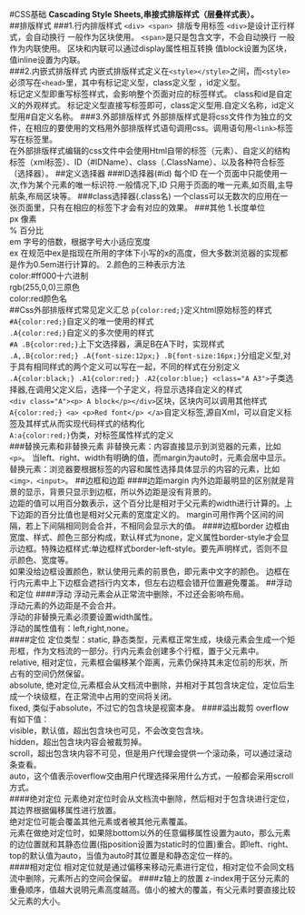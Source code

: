 #CSS基础
**Cascading Style Sheets,串接式排版样式（层叠样式表）。**  
##排版样式
###1.行内排版样式
`<div> <span> `排版专用标签
`<div>`是设计正行样式，会自动换行 一般作为区块使用。
`<span>`是只是包含文字，不会自动换行 一般作为内联使用。
区块和内联可以通过display属性相互转换 值block设置为区块，值inline设置为内联。  
###2.内嵌式排版样式
内嵌式排版样式定义在`<style></style>`之间，而`<style>`必须写在`<head>`里，其中有标记定义型，class定义型 ，id定义型。  
标记定义型即重写标签样式，会影响整个页面对应的标签样式。
class和id是自定义的外观样式。
标记定义型直接写标签即可，class定义型用.自定义名称，id定义型用#自定义名称。
###3.外部排版样式
外部排版样式是将css文件作为独立的文件，在相应的要使用的文档用外部排版样式语句调用css。调用语句用`<link>`标签写在<head>标签里。  
在外部排版样式编辑的css文件中会使用Html自带的标签（元素）、自定义的结构标签（xml标签）、ID（#IDName）、class（.ClassName）、以及各种符合标签（选择器）。
##定义选择器
###ID选择器(#id)
每个ID 在一个页面中只能使用一次,作为某个元素的唯一标识符.一般情况下,ID 只用于页面的唯一元素,如页眉,主导航条,布局区块等。
###class选择器(.class名)
一个class可以无数次的应用在一张页面里，只有在相应的标签下才会有对应的效果。
###其他
1.长度单位  
px 像素  
%  百分比  
em 字号的倍数，根据字号大小适应宽度  
ex 在规范中ex是指现在所用的字体下小写的x的高度，但大多数浏览器的实现都是作为0.5em进行计算的。
2.颜色的三种表示方法  
color:#ff000十六进制  
rgb(255,0,0)三原色  
color:red颜色名  
##Css外部排版样式常见定义汇总
`p{color:red;}`定义html原始标签的样式  
`#A{color:red;}`自定义的唯一使用的样式  
`.A{color:red;}`自定义的多次使用的样式  
`#A .B{color:red;}`上下文选择器，满足B在A下时，实现样式  
`.A,.B{color:red;} .A{font-size:12px;} .B{font-size:16px;}`分组定义型,对于具有相同样式的两个定义可以写在一起，不同的样式在分别定义  
`.A{color:black;} .A1{color:red;} .A2{color:blue;} <class="A A3">`子类选择器,在调用父定义后，选择一个子定义，将显示选择自定义的样式  
`<div class="A"><p> A block</p></div>`区块，区块内可以调用其他样式  
`A{color:red;} <a> <p>Red font</p> </a>`自定义标签,源自Xml，可以自定义标签及其样式从而实现代码样式的结构化  
`A:a{color:red;}`伪类，对标签属性样式的定义  
###替换元素和非替换元素
非替换元素：内容直接显示到浏览器的元素，比如`<p>`。 当left、right、width有明确的值，而margin为auto时，元素会居中显示。 
替换元素：浏览器要根据标签的内容和属性选择具体显示的内容的元素，比如`<img>，<input>`。
##边框和边距
####边距margin
内外边距最明显的区别就是背景的显示，背景只显示到边框，所以外边距是没有背景的。  
边距的值可以用百分数表示，这个百分比是相对于父元素的width进行计算的。上下边距的百分比值也是相对父元素的宽度定义的。
margin可用作两个区间的间隔，若上下间隔相同则会合并，不相同会显示大的值。
####边框border
边框由宽度、样式、颜色三部分构成，默认样式为none，定义属性border-style才会显示边框。特殊边框样式:单边框样式border-left-style。要先声明样式，否则不显示颜色、宽度等。    
如果没给边框设置颜色，默认使用元素的前景色，即元素中文字的颜色。
边框在行内元素<span>中上下边框会遮挡行内文本，但左右边框会错开位置避免覆盖。
##浮动和定位
####浮动
浮动元素会从正常流中删除，不过还会影响布局。  
浮动元素的外边距是不会合并。  
浮动的非替换元素必须要设置width属性。  
浮动的属性值有：left,right,none。  
####定位
定位类型：static, 静态类型，元素框正常生成，块级元素会生成一个矩形框，作为文档流的一部分。行内元素会创建多个行框，置于父元素中。    
relative, 相对定位，元素框会偏移某个距离，元素仍保持其未定位前的形状，所占有的空间仍然保留。  
absolute, 绝对定位,元素框会从文档流中删除，并相对于其包含块定位，定位后生成一个块级框，在正常流中占用的空间将关闭。  
fixed, 类似于absolute，不过它的包含块是视窗本身。
####溢出裁剪
overflow有如下值：  
visible，默认值，超出包含块也可见，不会改变包含块。  
hidden，超出包含块内容会被裁剪掉。  
scroll，超出包含块内容不可见，但是用户代理会提供一个滚动条，可以通过滚动条查看。  
auto，这个值表示overflow交由用户代理选择采用什么方式，一般都会采用scroll方式。   
####绝对定位
元素绝对定位时会从文档流中删除，然后相对于包含块进行定位，其边界根据偏移属性进行放置。  
绝对定位可能会覆盖其他元素或者被其他元素覆盖。  
元素在做绝对定位时，如果除bottom以外的任意偏移属性设置为auto，那么元素的边位置就和其静态位置(指position设置为static时的位置)重合。即left、right、top的默认值为auto，当值为auto时其位置是和静态定位一样的。  
####相对定位
相对定位就是通过偏移来移动元素进行定位，相对定位不会同文档流中删除，元素所占的空间会保留。
####z轴上的放置
z-index用于区分元素的重叠顺序，值越大说明元素高度越高。值小的被大的覆盖，有父元素时要直接比较父元素的大小。
